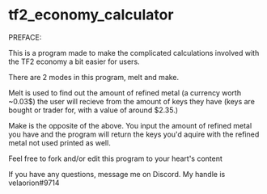# tf2_economy_calculator

PREFACE:

This is a program made to make the complicated calculations involved with the TF2 economy a bit easier for users.

There are 2 modes in this program, melt and make.

Melt is used to find out the amount of refined metal (a currency worth ~0.03$) the user will recieve from the amount of keys they have (keys are bought or trader for, with a value of around $2.35.)

Make is the opposite of the above. You input the amount of refined metal you have and the program will return the keys you'd aquire with the refined metal not used printed as well.

Feel free to fork and/or edit this program to your heart's content

If you have any questions, message me on Discord. My handle is velaorion#9714
